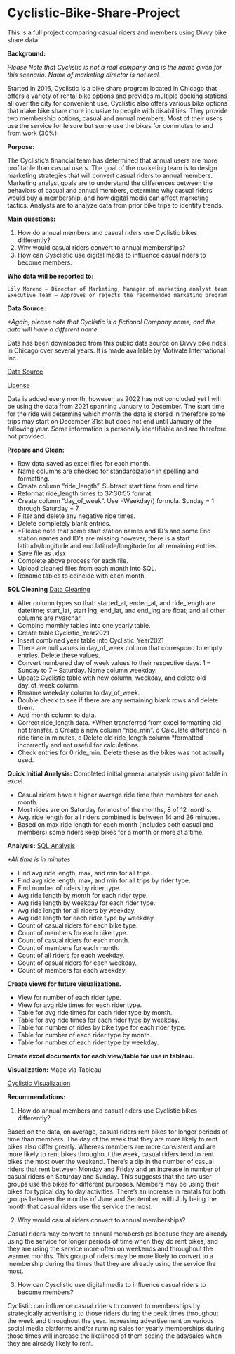 # Cyclistic-Bike-Share-Project
This is a full project comparing casual riders and members using Divvy bike share data.





**Background:** 

_Please Note that Cyclistic is not a real company and is the name given for this scenario. Name of marketing director is not real._

Started in 2016, Cyclistic is a bike share program located in Chicago that offers a variety of rental bike options and provides multiple docking stations all over the city for convenient use. Cyclistic also offers various bike options that make bike share more inclusive to people with disabilities. They provide two membership options, casual and annual members. Most of their users use the service for leisure but some use the bikes for commutes to and from work (30%).

**Purpose:** 

The Cyclistic’s financial team has determined that annual users are more profitable than casual users. The goal of the marketing team is to design marketing strategies that will convert casual riders to annual members. Marketing analyst goals are to understand the differences between the behaviors of casual and annual members, determine why casual riders would buy a membership, and how digital media can affect marketing tactics. Analysts are to analyze data from prior bike trips to identify trends. 

**Main questions:** 

1.	How do annual members and casual riders use Cyclistic bikes differently?
2.	Why would casual riders convert to annual memberships?
3.	How can Cysclistic use digital media to influence casual riders to become members.


**Who data will be reported to:**

	Lily Moreno – Director of Marketing, Manager of marketing analyst team
	Executive Team – Approves or rejects the recommended marketing program

**Data Source:** 

_*Again, please note that Cyclistic is a fictional Company name, and the data will have a different name._

Data has been downloaded from this public data source on Divvy bike rides in Chicago over several years. It is made available by Motivate International Inc.

[Data Source](https://divvy-tripdata.s3.amazonaws.com/index.html)

[License](https://ride.divvybikes.com/data-license-agreement)

Data is added every month, however, as 2022 has not concluded yet I will be using the data from 2021 spanning January to December. The start time for the ride will determine which month the data is stored in therefore some trips may start on December 31st but does not end until January of the following year. Some information is personally identifiable and are therefore not provided.  


**Prepare and Clean:** 
-	Raw data saved as excel files for each month.
-	Name columns are checked for standardization in spelling and formatting.
-	Create column “ride_length”. Subtract start time from end time.
-	Reformat ride_length times to 37:30:55 format.
-	Create column “day_of_week”.  Use =Weekday() formula. Sunday = 1 through Saturday = 7.
-	Filter and delete any negative ride times. 
-	Delete completely blank entries.
-	*Please note that some start station names and ID’s and some End station names and ID's are missing however, there is a start latitude/longitude and end latitude/longitude for all remaining entries.
-	Save file as .xlsx
-	Complete above process for each file.
-	Upload cleaned files from each month into SQL.
-	Rename tables to coincide with each month.


**SQL Cleaning**
[Data Cleaning](https://github.com/Tracie-J/Cyclistic-Bike-Share-Project/blob/main/Cyclistic_Year2021_cleaning.sql)

-	Alter column types so that: started_at, ended_at, and ride_length are datetime; start_lat, start lng, end_lat, and end_lng are float; and all other columns are nvarchar.
-	Combine monthly tables into one yearly table.
-	Create table Cyclistic_Year2021
-	Insert combined year table into Cyclistic_Year2021
-	There are null values in day_of_week column that correspond to empty entries. Delete these values.
-	Convert numbered day of week values to their respective days. 1 – Sunday to 7 – Saturday. Name column weekday.
-	Update Cyclistic table with new column, weekday, and delete old day_of_week column.
-	Rename weekday column to day_of_week.
-	Double check to see if there are any remaining blank rows and delete them.
-	Add month column to data.
-	Correct ride_length data. *When transferred from excel formatting did not transfer.
     o	Create a new column “ride_min”.
     o	Calculate difference in ride time in minutes.
     o	Delete old ride_length column *formatted incorrectly and not useful for calculations.
-	Check entries for 0 ride_min. Delete these as the bikes was not actually used.


**Quick Initial Analysis:** 
Completed initial general analysis using pivot table in excel. 
-	Casual riders have a higher average ride time than members for each month.
-	Most rides are on Saturday for most of the months, 8 of 12 months.
-	Avg. ride length for all riders combined is between 14 and 26 minutes.
-	Based on max ride length for each month (includes both casual and members) some riders keep bikes for a month or more at a time.


**Analysis:** 
[SQL Analysis](https://github.com/Tracie-J/Cyclistic-Bike-Share-Project/blob/main/Cyclistic_Year2021_analysis.sql)

_*All time is in minutes_
-	Find avg ride length, max, and min for all trips.
-	Find avg ride length, max, and min for all trips by rider type. 
-	Find number of riders by rider type.
-	Avg ride length by month for each rider type.
-	Avg ride length by weekday for each rider type.
-	Avg ride length for all riders by weekday.
-	Avg ride length for each rider type by weekday.
-	Count of casual riders for each bike type.
-	Count of members for each bike type.
-	Count of casual riders for each month.
-	Count of members for each month.
-	Count of all riders for each weekday.
-	Count of casual riders for each weekday.
-	Count of members for each weekday.


**Create views for future visualizations.**
-	View for number of each rider type.
-	View for avg ride times for each rider type.
-	Table for avg ride times for each rider type by month.
-	Table for avg ride times for each rider type by weekday.
-	Table for number of rides by bike type for each rider type.
-	Table for number of each rider type by month.
-	Table for number of each rider type by weekday.


**Create excel documents for each view/table for use in tableau.**

**Visualization:**
Made via Tableau 

[Cyclistic Visualization](https://public.tableau.com/app/profile/tracie.johnson/viz/DivvyBike_16653358873940/CyclisticBikeShareAnalysis)






**Recommendations:** 

1.	How do annual members and casual riders use Cyclistic bikes differently?

Based on the data, on average, casual riders rent bikes for longer periods of time than members. The day of the week that they are more likely to rent bikes also differ greatly. Whereas members are more consistent and are more likely to rent bikes throughout the week, casual riders tend to rent bikes the most over the weekend. There’s a dip in the number of casual riders that rent between Monday and Friday and an increase in number of casual riders on Saturday and Sunday. This suggests that the two user groups use the bikes for different purposes. Members may be using their bikes for typical day to day activities. There’s an increase in rentals for both groups between the months of June and September, with July being the month that casual riders use the service the most.

2.	Why would casual riders convert to annual memberships?

Casual riders may convert to annual memberships because they are already using the service for longer periods of time when they do rent bikes, and they are using the service more often on weekends and throughout the warmer months. This group of riders may be more likely to convert to a membership during the times that they are already using the service the most. 

3.	How can Cysclistic use digital media to influence casual riders to become members?

Cyclistic can influence casual riders to convert to memberships by strategically advertising to those riders during the peak times throughout the week and throughout the year. Increasing advertisement on various social media platforms and/or running sales for yearly memberships during those times will increase the likelihood of them seeing the ads/sales when they are already likely to rent. 
